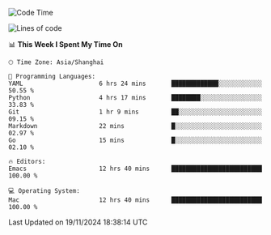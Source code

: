 <!--START_SECTION:waka-->
![Code Time](http://img.shields.io/badge/Code%20Time-2%2C285%20hrs%2020%20mins-blue)

![Lines of code](https://img.shields.io/badge/From%20Hello%20World%20I%27ve%20Written-308.1%20thousand%20lines%20of%20code-blue)

📊 **This Week I Spent My Time On** 

```text
🕑︎ Time Zone: Asia/Shanghai

💬 Programming Languages: 
YAML                     6 hrs 24 mins       █████████████░░░░░░░░░░░░   50.55 % 
Python                   4 hrs 17 mins       ████████░░░░░░░░░░░░░░░░░   33.83 % 
Git                      1 hr 9 mins         ██░░░░░░░░░░░░░░░░░░░░░░░   09.15 % 
Markdown                 22 mins             █░░░░░░░░░░░░░░░░░░░░░░░░   02.97 % 
Go                       15 mins             █░░░░░░░░░░░░░░░░░░░░░░░░   02.10 % 

🔥 Editors: 
Emacs                    12 hrs 40 mins      █████████████████████████   100.00 % 

💻 Operating System: 
Mac                      12 hrs 40 mins      █████████████████████████   100.00 % 
```


 Last Updated on 19/11/2024 18:38:14 UTC
<!--END_SECTION:waka-->
